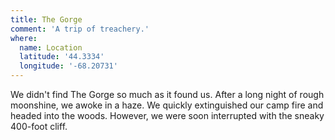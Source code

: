 ```yaml
---
title: The Gorge
comment: 'A trip of treachery.'
where:
  name: Location
  latitude: '44.3334'
  longitude: '-68.20731'
---
```

We didn't find The Gorge so much as it found us.
After a long night of rough moonshine, we awoke in a haze.
We quickly extinguished our camp fire and headed into the woods.
However, we were soon interrupted with the sneaky 400-foot cliff.
